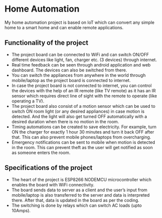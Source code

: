 # Home Automation
My home automation project is based on IoT which can convert any simple home to a smart home and can enable remote applications.

## Functionality of the project
* The project board can be connected to WiFi and can switch ON/OFF different devices like light, fan, charger etc. (3 devices) through internet.
* Real time feedback can be seen through android application and web dashboard. The devices can also be switched from there.
* You can switch the appliances from anywhere in the world through mobile/laptop as the project board is connected to internet.
* In case the project board is not connected to internet, you can control the devices with the help of an IR remote (like TV remote) as it has an IR sensor which requires direct line of sight with the remote to operate (like operating a TV).
* The project board also consist of a motion sensor which can be used to switch ON room light (or any desired appliances) in case motion is detected. And the light will also get turned OFF automatically with a desired duration when there is no motion in the room.
* Timing automations can be created to save electricity. For example, turn ON the charger for exactly 1 hour 30 minutes and turn it back OFF after that. This can also prevent mobile phones/laptops from overcharging.
* Emergency notifications can be sent to mobile when motion is detected in the room. This can prevent theft as the user will get notified as soon as someone enters the room.

## Specifications of the project
* The heart of the project is ESP8266 NODEMCU microcontroller which enables the board with WiFi connectivity.
* The board sends data to server as a client and the user’s input from mobile/laptop is also transferred to the server and data is interpreted there. After that, data is updated in the board as per the coding.
* The switching is done by relays which can switch AC loads (upto 10Amps).
